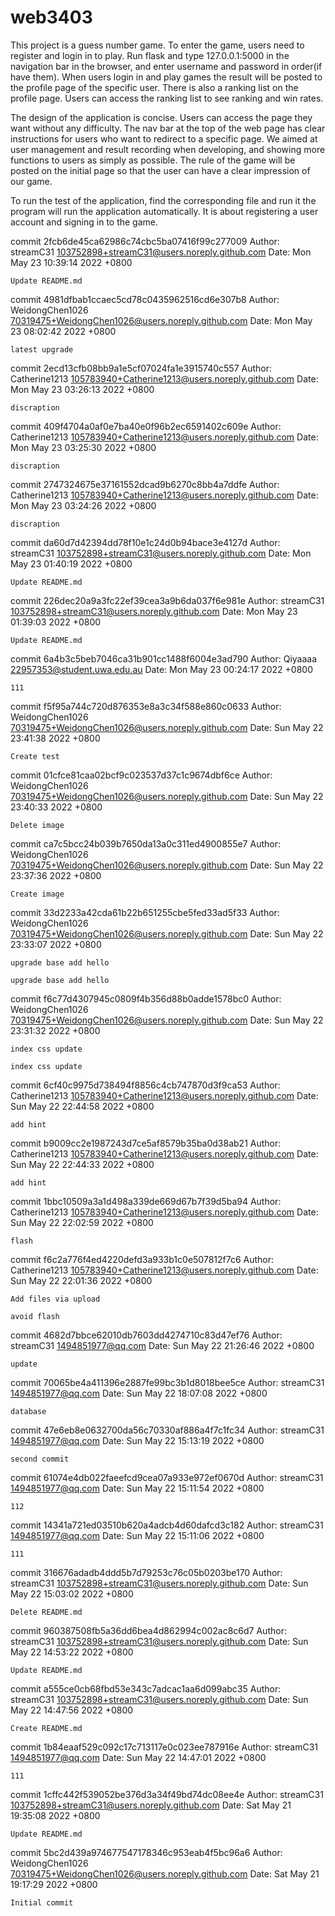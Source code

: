 # web3403
This project is a guess number game. To enter the game, users need to register and login in to play. Run flask and type 127.0.0.1:5000 in the navigation bar in the browser, and enter username and password in order(if have them). When users login in and play games the result will be posted to the profile page of the specific user. There is also a ranking list on the profile page. Users can access the ranking list to see ranking and win rates.

The design of the application is concise. Users can access the page they want without any difficulty. The nav bar at the top of the web page has clear instructions for users who want to redirect to a specific page. We aimed at user management and result recording when developing, and showing more functions to users as simply as possible. The rule of the game will be posted on the initial page so that the user can have a clear impression of our game.

To run the test of the application, find the corresponding file and run it the program will run the application automatically. It is about registering a user account and signing in to the game.

commit 2fcb6de45ca62986c74cbc5ba07416f99c277009
Author: streamC31 <103752898+streamC31@users.noreply.github.com>
Date:   Mon May 23 10:39:14 2022 +0800

    Update README.md

commit 4981dfbab1ccaec5cd78c0435962516cd6e307b8
Author: WeidongChen1026 <70319475+WeidongChen1026@users.noreply.github.com>
Date:   Mon May 23 08:02:42 2022 +0800

    latest upgrade

commit 2ecd13cfb08bb9a1e5cf07024fa1e3915740c557
Author: Catherine1213 <105783940+Catherine1213@users.noreply.github.com>
Date:   Mon May 23 03:26:13 2022 +0800

    discraption

commit 409f4704a0af0e7ba40e0f96b2ec6591402c609e
Author: Catherine1213 <105783940+Catherine1213@users.noreply.github.com>
Date:   Mon May 23 03:25:30 2022 +0800

    discraption

commit 2747324675e37161552dcad9b6270c8bb4a7ddfe
Author: Catherine1213 <105783940+Catherine1213@users.noreply.github.com>
Date:   Mon May 23 03:24:26 2022 +0800

    discraption

commit da60d7d42394dd78f10e1c24d0b94bace3e4127d
Author: streamC31 <103752898+streamC31@users.noreply.github.com>
Date:   Mon May 23 01:40:19 2022 +0800

    Update README.md

commit 226dec20a9a3fc22ef39cea3a9b6da037f6e981e
Author: streamC31 <103752898+streamC31@users.noreply.github.com>
Date:   Mon May 23 01:39:03 2022 +0800

    Update README.md

commit 6a4b3c5beb7046ca31b901cc1488f6004e3ad790
Author: Qiyaaaa <22957353@student.uwa.edu.au>
Date:   Mon May 23 00:24:17 2022 +0800

    111

commit f5f95a744c720d876353e8a3c34f588e860c0633
Author: WeidongChen1026 <70319475+WeidongChen1026@users.noreply.github.com>
Date:   Sun May 22 23:41:38 2022 +0800

    Create test

commit 01cfce81caa02bcf9c023537d37c1c9674dbf6ce
Author: WeidongChen1026 <70319475+WeidongChen1026@users.noreply.github.com>
Date:   Sun May 22 23:40:33 2022 +0800

    Delete image

commit ca7c5bcc24b039b7650da13a0c311ed4900855e7
Author: WeidongChen1026 <70319475+WeidongChen1026@users.noreply.github.com>
Date:   Sun May 22 23:37:36 2022 +0800

    Create image

commit 33d2233a42cda61b22b651255cbe5fed33ad5f33
Author: WeidongChen1026 <70319475+WeidongChen1026@users.noreply.github.com>
Date:   Sun May 22 23:33:07 2022 +0800

    upgrade base add hello
    
    upgrade base add hello

commit f6c77d4307945c0809f4b356d88b0adde1578bc0
Author: WeidongChen1026 <70319475+WeidongChen1026@users.noreply.github.com>
Date:   Sun May 22 23:31:32 2022 +0800

    index css update
    
    index css update

commit 6cf40c9975d738494f8856c4cb747870d3f9ca53
Author: Catherine1213 <105783940+Catherine1213@users.noreply.github.com>
Date:   Sun May 22 22:44:58 2022 +0800

    add hint

commit b9009cc2e1987243d7ce5af8579b35ba0d38ab21
Author: Catherine1213 <105783940+Catherine1213@users.noreply.github.com>
Date:   Sun May 22 22:44:33 2022 +0800

    add hint

commit 1bbc10509a3a1d498a339de669d67b7f39d5ba94
Author: Catherine1213 <105783940+Catherine1213@users.noreply.github.com>
Date:   Sun May 22 22:02:59 2022 +0800

    flash

commit f6c2a776f4ed4220defd3a933b1c0e507812f7c6
Author: Catherine1213 <105783940+Catherine1213@users.noreply.github.com>
Date:   Sun May 22 22:01:36 2022 +0800

    Add files via upload
    
    avoid flash

commit 4682d7bbce62010db7603dd4274710c83d47ef76
Author: streamC31 <1494851977@qq.com>
Date:   Sun May 22 21:26:46 2022 +0800

    update

commit 70065be4a411396e2887fe99bc3b1d8018bee5ce
Author: streamC31 <1494851977@qq.com>
Date:   Sun May 22 18:07:08 2022 +0800

    database

commit 47e6eb8e0632700da56c70330af886a4f7c1fc34
Author: streamC31 <1494851977@qq.com>
Date:   Sun May 22 15:13:19 2022 +0800

    second commit

commit 61074e4db022faeefcd9cea07a933e972ef0670d
Author: streamC31 <1494851977@qq.com>
Date:   Sun May 22 15:11:54 2022 +0800

    112

commit 14341a721ed03510b620a4adcb4d60dafcd3c182
Author: streamC31 <1494851977@qq.com>
Date:   Sun May 22 15:11:06 2022 +0800

    111

commit 316676adadb4ddd5b7d79253c76c05b0203be170
Author: streamC31 <103752898+streamC31@users.noreply.github.com>
Date:   Sun May 22 15:03:02 2022 +0800

    Delete README.md

commit 960387508fb5a36dd6bea4d862994c002ac8c6d7
Author: streamC31 <103752898+streamC31@users.noreply.github.com>
Date:   Sun May 22 14:53:22 2022 +0800

    Update README.md

commit a555ce0cb68fbd53e343c7adcac1aa6d099abc35
Author: streamC31 <103752898+streamC31@users.noreply.github.com>
Date:   Sun May 22 14:47:56 2022 +0800

    Create README.md

commit 1b84eaaf529c092c17c713117e0c023ee787916e
Author: streamC31 <1494851977@qq.com>
Date:   Sun May 22 14:47:01 2022 +0800

    111

commit 1cffc442f539052be376d3a34f49bd74dc08ee4e
Author: streamC31 <103752898+streamC31@users.noreply.github.com>
Date:   Sat May 21 19:35:08 2022 +0800

    Update README.md

commit 5bc2d439a974677547178346c953eab4f5bc96a6
Author: WeidongChen1026 <70319475+WeidongChen1026@users.noreply.github.com>
Date:   Sat May 21 19:17:29 2022 +0800

    Initial commit
